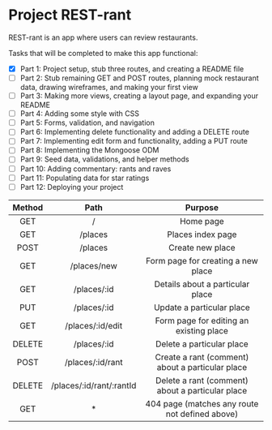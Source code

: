 # Project REST-rant

REST-rant is an app where users can review restaurants.

Tasks that will be completed to make this app functional:

- [x] Part 1: Project setup, stub three routes, and creating a README file
- [ ] Part 2: Stub remaining GET and POST routes, planning mock restaurant data, drawing wireframes, and making your first view
- [ ] Part 3: Making more views, creating a layout page, and expanding your README
- [ ] Part 4: Adding some style with CSS
- [ ] Part 5: Forms, validation, and navigation
- [ ] Part 6: Implementing delete functionality and adding a DELETE route
- [ ] Part 7: Implementing edit form and functionality, adding a PUT route
- [ ] Part 8: Implementing the Mongoose ODM
- [ ] Part 9: Seed data, validations, and helper methods
- [ ] Part 10: Adding commentary: rants and raves
- [ ] Part 11: Populating data for star ratings
- [ ] Part 12: Deploying your project

|Method|Path|Purpose|
|:---:|:---:|:---:|
|GET|/|Home page|
|GET|/places|Places index page|
|POST	|/places	|Create new place|
|GET	|/places/new	|Form page for creating a new place|
|GET	|/places/:id	|Details about a particular place|
|PUT	|/places/:id	|Update a particular place|
|GET	|/places/:id/edit	|Form page for editing an existing place|
|DELETE	|/places/:id	|Delete a particular place|
|POST	|/places/:id/rant	|Create a rant (comment) about a particular place|
|DELETE	|/places/:id/rant/:rantId	|Delete a rant (comment) about a particular place|
|GET	|*	|404 page (matches any route not defined above)|